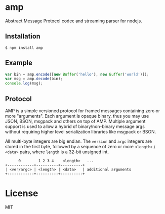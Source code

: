
# amp

  Abstract Message Protocol codec and streaming parser for nodejs.

## Installation

```
$ npm install amp
```

## Example

```js
var bin = amp.encode([new Buffer('hello'), new Buffer('world')]);
var msg = amp.decode(bin);
console.log(msg);
```

## Protocol

  AMP is a simple versioned protocol for framed messages containing
  zero or more "arguments". Each argument is opaque binary, thus you
  may use JSON, BSON, msgpack and others on top of AMP. Multiple argument
  support is used to allow a hybrid of binary/non-binary message args without
  requiring higher level serialization libraries like msgpack or BSON.

  All multi-byte integers are big endian. The `version` and `argc` integers
  are stored in the first byte, followed by a sequence of zero or more
  `<length>` / `<data>` pairs, where `length` is a 32-bit unsigned int.

```
      0        1 2 3 4    <length>   ...
+------------+----------+----------+
| <ver/argc> | <length> | <data>   | additional arguments
+------------+----------+----------+
```

# License

  MIT